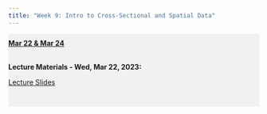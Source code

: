 ```yaml
---
title: "Week 9: Intro to Cross-Sectional and Spatial Data"
---
```


<div style="background-color:rgba(0, 0, 0, 0.0470588); text-align:left; vertical-align: middle; padding:10px 0;">
<b><u>Mar 22 & Mar 24</u></b> <br> <br>

<b>Lecture Materials - Wed, Mar 22, 2023:</b> <br>


<a  href="/materials/unit_02/week_01/lecture_02_week_01.html" target="_blank">Lecture Slides</a> <br> <br>



<!--
<b>Project Materials - Due Friday, March 10 (presentation) and March 20 (report) by 11:59 PM:</b> <br>

<a  href="/materials/unit_01/week_03/ps7.html" target="_blank">Project 1 Instructions</a> <br> 

<a  href="/materials/unit_01/week_03/project_1_rubric.html" target="_blank">Project 1 Rubric</a> <br> 
-->


</div>

<br> 
